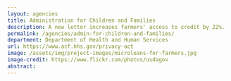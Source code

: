 ```yaml
---
layout: agencies
title: Administration for Children and Families
description: A new letter increases farmers' access to credit by 22%.
permalink: /agencies/admin-for-children-and-families/
department: Department of Health and Human Services
url: https://www.acf.hhs.gov/privacy-act
image: /assets/img/project-images/microloans-for-farmers.jpg
image-credit: https://www.flickr.com/photos/usdagov
abstract: 
---
```

